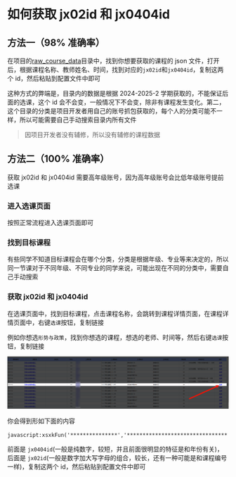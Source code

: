 # 如何获取 jx02id 和 jx0404id

## 方法一（98% 准确率）

在项目的[raw_course_data](/raw_course_data)目录中，找到你想要获取的课程的 json 文件，打开后，根据课程名称、教师姓名、时间，找到对应的`jx02id`和`jx0404id`，复制这两个 id，然后粘贴到配置文件中即可

这种方式的弊端是，目录内的数据是根据 2024-2025-2 学期获取的，不能保证后面的选课，这个 id 会不会变，一般情况下不会变，除非有课程发生变化。第二，这个目录的分类是项目开发者用自己的账号抓包获取的，每个人的分类可能不一样，所以可能需要自己手动搜索目录内所有文件

> 因项目开发者没有辅修，所以没有辅修的课程数据

## 方法二（100% 准确率）

获取 jx02id 和 jx0404id 需要高年级账号，因为高年级账号会比低年级账号提前选课

### 进入选课页面

按照正常流程进入选课页面即可

### 找到目标课程

有些同学不知道目标课程会在哪个分类，分类是根据年级、专业等来决定的，所以同一节课对于不同年级、不同专业的同学来说，可能出现在不同的分类中，需要自己手动搜索

### 获取 jx02id 和 jx0404id

在选课页面中，找到目标课程，点击课程名称，会跳转到课程详情页面，在课程详情页面中，右键`选课`按钮，复制链接

例如你想选`形势与政策`，找到你想选的课程，想选的老师、时间等，然后右键`选课`按钮，复制链接

![image](../image/how_to_get_jx02id_and_jx0404id_1.png)

你会得到形如下面的内容

```
javascript:xsxkFun('***************','********************************','null');
```

前面是 `jx0404id`(一般是纯数字，较短，并且前面很明显的特征是和年份有关)，后面是 `jx02id`(一般是数字加大写字母的组合，较长，还有一种可能是和课程编号一样)，复制这两个 id，然后粘贴到配置文件中即可

